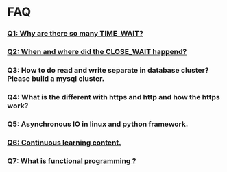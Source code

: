 # FAQ
### [Q1: Why are there so many TIME_WAIT?](https://github.com/hatcherfang/FAQ/blob/master/Q1.md)  
### [Q2: When and where did the CLOSE_WAIT happend?](https://github.com/hatcherfang/FAQ/blob/master/Q2.md)  
### Q3: How to do read and write separate in database cluster? Please build a mysql cluster.   
### Q4: What is the different with https and http and how the https work?   
### Q5: Asynchronous IO in linux and python framework.
### [Q6: Continuous learning content.](https://github.com/hatcherfang/FAQ/blob/master/Q6.md)  
### [Q7: What is functional programming ?](https://github.com/hatcherfang/FAQ/blob/master/Q7.md)
